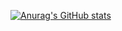 [![Anurag's GitHub stats](https://github-readme-stats.vercel.app/api?username=Tweetsauceyeep)](https://github.com/anuraghazra/github-readme-stats)


<!--
**Tweetsauceyeep/Tweetsauceyeep** is a ✨ _special_ ✨ repository because its `README.md` (this file) appears on your GitHub profile.

Here are some ideas to get you started:

- 🔭 I’m currently working on ...
- 🌱 I’m currently learning ...
- 👯 I’m looking to collaborate on ...
- 🤔 I’m looking for help with ...
- 💬 Ask me about ...
- 📫 How to reach me: ...
- 😄 Pronouns: ...
- ⚡ Fun fact: ...
-->
